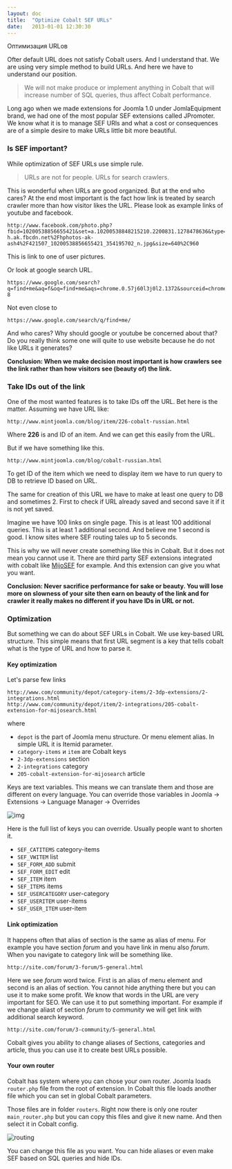 ```yaml
---
layout: doc
title:  "Optimize Cobalt SEF URLs"
date:   2013-01-01 12:30:30
---
```

Оптимизация URLов

Ofter default URL does not satisfy Cobalt users. And I understand that. We are using very simple method to build URLs. And here we have to understand our position.

> We will not make produce or implement anything in Cobalt that will increase number of SQL queries, thus affect Cobalt performance.

Long ago when we made extensions for Joomla 1.0 under JomlaEquipment brand, we had one of the most popular SEF extensions called JPromoter. We know what it is to manage SEF URls and what a cost or consequences are of a simple desire to make URLs little bit more beautiful.

### Is SEF important?

While optimization of SEF URLs use simple rule.

> URLs are not for people. URLs for search crawlers.

This is wonderful when URLs are good organized. But at the end who cares? At the end most important is the fact how link is treated by search crawler more than how visitor likes the URL. Please look as example links of youtube and facebook. 

    http://www.facebook.com/photo.php?fbid=10200538856655421&set=a.10200538848215210.2200831.1278478636&type=3&src=http%3A%2F%2Fsphotos-h.ak.fbcdn.net%2Fhphotos-ak-ash4%2F421507_10200538856655421_354195702_n.jpg&size=640%2C960

This is link to one of user pictures.

Or look at google search URL.

    https://www.google.com/search?q=find+me&aq=f&oq=find+me&aqs=chrome.0.57j60l3j0l2.1372&sourceid=chrome&ie=UTF-8

Not even close to

    https://www.google.com/search/q/find+me/

And who cares? Why should google or youtube be concerned about that? Do you really think some one will quite to use website because he do not like URLs it generates?

**Conclusion: When we make decision most important is how crawlers see the link rather than how visitors see (beauty of) the link.**

### Take IDs out of the link

One of the most wanted features is to take IDs off the URL. Bet here is the matter. Assuming we have URL like:

    http://www.mintjoomla.com/blog/item/226-cobalt-russian.html

Where **226** is and ID of an item. And we can get this easily from the URL.

But if we have something like this.

    http://www.mintjoomla.com/blog/cobalt-russian.html

To get ID of the item which we need to display item we have to run query to DB to retrieve ID based on URL.

The same for creation of this URL we have to make at least one query to DB and sometimes 2. First to check if URL already saved and second save it if it is not yet saved.

Imagine we have 100 links on single page. This is at least 100 additional queries. This is at least 1 additional second. And believe me 1 second is good. I know sites where SEF routing tales up to 5 seconds. 

This is why we will never create something like this in Cobalt. But it does not mean you cannot use it. There are third party SEF extensions integrated with cobalt like [MijoSEF][ms] for example. And this extension can give you what you want.

**Conclusion: Never sacrifice performance for sake or beauty. You will lose more on slowness of your site then earn on beauty of the link and for crawler it really makes no different if you have IDs in URL or not.**

### Optimization

But something we can do about SEF URLs in Cobalt. We use key-based URL structure. This simple means that first URL segment is a key that tells cobalt what is the type of URL and how to parse it.

#### Key optimization

Let's parse few links

    http://www.com/community/depot/category-items/2-3dp-extensions/2-integrations.html
    http://www.com/community/depot/item/2-integrations/205-cobalt-extension-for-mijosearch.html

where

- `depot` is the part of Joomla menu structure. Or menu element alias. In simple URL it is Itemid parameter.
- `category-items` и `item` are Cobalt keys
- `2-3dp-extensions` section
- `2-integrations` category
- `205-cobalt-extension-for-mijosearch` article

Keys are text variables. This means we can translate them and those are different on every language. You can override those variables in Joomla -> Extensions -> Language Manager -> Overrides

![img](http://serhioromano.s3.amazonaws.com/mintjoomla/tutorial-customtmpl/langoverrides.png)

Here is the full list of keys you can override. Usually people want to shorten it.

- `SEF_CATITEMS` category-items
- `SEF_VWITEM` list
- `SEF_FORM_ADD` submit
- `SEF_FORM_EDIT` edit
- `SEF_ITEM` item
- `SEF_ITEMS` items
- `SEF_USERCATEGORY` user-category
- `SEF_USERITEM` user-items
- `SEF_USER_ITEM` user-item

#### Link optimization

It happens often that alias of section is the same as alias of menu. For example you have section _forum_ and you have link in menu also _forum_. When you navigate to category link will be something like.

    http://site.com/forum/3-forum/5-general.html

Here we see _forum_ word twice. First is an alias of menu element and second is an alias of section. You cannot hide anything there but you can use it to make some profit. We know that words in the URL are very important for SEO. We can use it to put something important. For example if we change aliast of section _forum_ to _community_ we will get link with additional search keyword.

    http://site.com/forum/3-community/5-general.html

Cobalt gives you ability to change aliases of Sections, categories and article, thus you can use it to create best URLs possible.

[ms]: http://www.mintjoomla.com/community/depot/item/2-cobalt-integrations/205-cobalt-extension-for-mijosearch-1-1-stable.html

#### Your own router

Cobalt has system where you can chose your own router. Joomla loads `router.php` file from the root of extension. In Cobalt this file loads another file which you can set in global Cobalt parameters.

Those files are in folder `routers`. Right now there is only one router `main_router.php` but you can copy this files and give it new name. And then select it in Cobalt config.

![routing](http://serhioromano.s3.amazonaws.com/mintjoomla/tutorial-customtmpl/customrouting.png)

You can change this file as you want. You can hide aliases or even make SEF based on SQL queries and hide IDs.